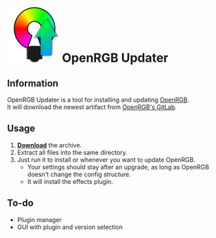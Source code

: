 # ![Logo](Logo.png)OpenRGB Updater

## Information
OpenRGB Updater is a tool for installing and updating [OpenRGB](https://openrgb.org).  
It will download the newest artifact from [OpenRGB's GitLab](https://gitlab.com/CalcProgrammer1/OpenRGB).

## Usage
1. **[Download](https://github.com/IceBeach7/OpenRGB-Updater/releases)** the archive.
2. Extract all files into the same directory.
3. Just run it to install or whenever you want to update OpenRGB.
    - Your settings should stay after an upgrade, as long as OpenRGB doesn't change the config structure.
    - It will install the effects plugin.

## To-do
- Plugin manager
- GUI with plugin and version selection